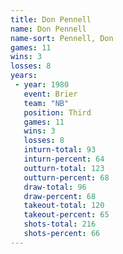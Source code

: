 ```yaml
---
title: Don Pennell
name: Don Pennell
name-sort: Pennell, Don
games: 11
wins: 3
losses: 8
years:
 - year: 1980
   event: Brier
   team: "NB"
   position: Third
   games: 11
   wins: 3
   losses: 8
   inturn-total: 93
   inturn-percent: 64
   outturn-total: 123
   outturn-percent: 68
   draw-total: 96
   draw-percent: 68
   takeout-total: 120
   takeout-percent: 65
   shots-total: 216
   shots-percent: 66
---
```

